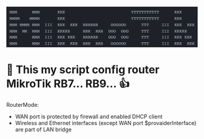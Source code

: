![This is an image](mikrotik.png)

# :cowboy_hat_face: This my script config router MikroTik RB7... RB9... :+1:

RouterMode:

- WAN port is protected by firewall and enabled DHCP client
- Wireless and Ethernet interfaces (except WAN port $provaiderInterface)
  are part of LAN bridge
